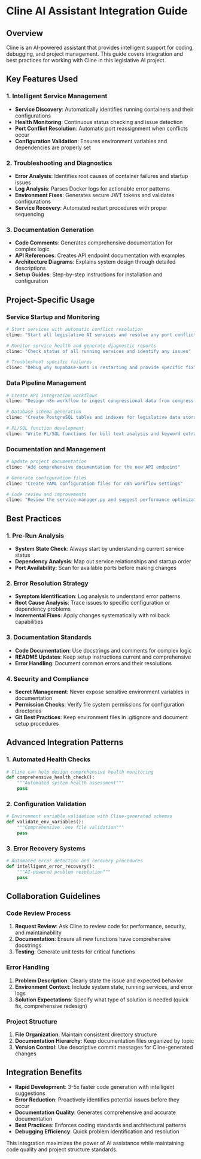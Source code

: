 # Cline AI Assistant Integration Guide

## Overview
Cline is an AI-powered assistant that provides intelligent support for coding, debugging, and project management. This guide covers integration and best practices for working with Cline in this legislative AI project.

## Key Features Used

### 1. Intelligent Service Management
- **Service Discovery**: Automatically identifies running containers and their configurations
- **Health Monitoring**: Continuous status checking and issue detection
- **Port Conflict Resolution**: Automatic port reassignment when conflicts occur
- **Configuration Validation**: Ensures environment variables and dependencies are properly set

### 2. Troubleshooting and Diagnostics
- **Error Analysis**: Identifies root causes of container failures and startup issues
- **Log Analysis**: Parses Docker logs for actionable error patterns
- **Environment Fixes**: Generates secure JWT tokens and validates configurations
- **Service Recovery**: Automated restart procedures with proper sequencing

### 3. Documentation Generation
- **Code Comments**: Generates comprehensive documentation for complex logic
- **API References**: Creates API endpoint documentation with examples
- **Architecture Diagrams**: Explains system design through detailed descriptions
- **Setup Guides**: Step-by-step instructions for installation and configuration

## Project-Specific Usage

### Service Startup and Monitoring
```bash
# Start services with automatic conflict resolution
cline: "Start all legislative AI services and resolve any port conflicts"

# Monitor service health and generate diagnostic reports
cline: "Check status of all running services and identify any issues"

# Troubleshoot specific failures
cline: "Debug why supabase-auth is restarting and provide specific fix"
```

### Data Pipeline Management
```bash
# Create API integration workflows
cline: "Design n8n workflow to ingest congressional data from congress.gov API"

# Database schema generation
cline: "Create PostgreSQL tables and indexes for legislative data storage"

# PL/SQL function development
cline: "Write PL/SQL functions for bill text analysis and keyword extraction"
```

### Documentation and Management
```bash
# Update project documentation
cline: "Add comprehensive documentation for the new API endpoint"

# Generate configuration files
cline: "Create YAML configuration files for n8n workflow settings"

# Code review and improvements
cline: "Review the service-manager.py and suggest performance optimizations"
```

## Best Practices

### 1. Pre-Run Analysis
- **System State Check**: Always start by understanding current service status
- **Dependency Analysis**: Map out service relationships and startup order
- **Port Availability**: Scan for available ports before making changes

### 2. Error Resolution Strategy
- **Symptom Identification**: Log analysis to understand error patterns
- **Root Cause Analysis**: Trace issues to specific configuration or dependency problems
- **Incremental Fixes**: Apply changes systematically with rollback capabilities

### 3. Documentation Standards
- **Code Documentation**: Use docstrings and comments for complex logic
- **README Updates**: Keep setup instructions current and comprehensive
- **Error Handling**: Document common errors and their resolutions

### 4. Security and Compliance
- **Secret Management**: Never expose sensitive environment variables in documentation
- **Permission Checks**: Verify file system permissions for configuration directories
- **Git Best Practices**: Keep environment files in .gitignore and document setup procedures

## Advanced Integration Patterns

### 1. Automated Health Checks
```python
# Cline can help design comprehensive health monitoring
def comprehensive_health_check():
    """Automated system health assessment"""
    pass
```

### 2. Configuration Validation
```python
# Environment variable validation with Cline-generated schemas
def validate_env_variables():
    """Comprehensive .env file validation"""
    pass
```

### 3. Error Recovery Systems
```python
# Automated error detection and recovery procedures
def intelligent_error_recovery():
    """AI-powered problem resolution"""
    pass
```

## Collaboration Guidelines

### Code Review Process
1. **Request Review**: Ask Cline to review code for performance, security, and maintainability
2. **Documentation**: Ensure all new functions have comprehensive docstrings
3. **Testing**: Generate unit tests for critical functions

### Error Handling
1. **Problem Description**: Clearly state the issue and expected behavior
2. **Environment Context**: Include system state, running services, and error logs
3. **Solution Expectations**: Specify what type of solution is needed (quick fix, comprehensive redesign)

### Project Structure
1. **File Organization**: Maintain consistent directory structure
2. **Documentation Hierarchy**: Keep documentation files organized by topic
3. **Version Control**: Use descriptive commit messages for Cline-generated changes

## Integration Benefits

- **Rapid Development**: 3-5x faster code generation with intelligent suggestions
- **Error Reduction**: Proactively identifies potential issues before they occur
- **Documentation Quality**: Generates comprehensive and accurate documentation
- **Best Practices**: Enforces coding standards and architectural patterns
- **Debugging Efficiency**: Quick problem identification and resolution

This integration maximizes the power of AI assistance while maintaining code quality and project structure standards.

